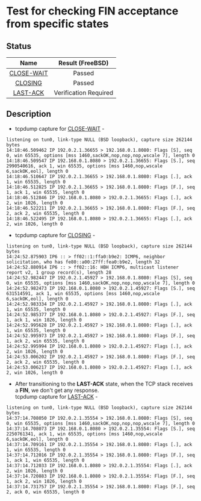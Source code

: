 # Test for checking FIN acceptance from specific states

## Status
|           Name               | Result (FreeBSD)|
|:----------------------------:|:---------------:|
[CLOSE-WAIT](close_wait.pkt)   | Passed
[CLOSING](closing.pkt)         | Passed
[LAST-ACK](last_ack.pkt)       | Verification Required

## Description
* tcpdump capture for [CLOSE-WAIT](close_wait.pkt) -
```
listening on tun0, link-type NULL (BSD loopback), capture size 262144 bytes
14:18:46.509462 IP 192.0.2.1.36655 > 192.168.0.1.8080: Flags [S], seq 0, win 65535, options [mss 1460,sackOK,nop,nop,nop,wscale 7], length 0
14:18:46.509547 IP 192.168.0.1.8080 > 192.0.2.1.36655: Flags [S.], seq 2990540616, ack 1, win 65535, options [mss 1460,nop,wscale 6,sackOK,eol], length 0
14:18:46.510647 IP 192.0.2.1.36655 > 192.168.0.1.8080: Flags [.], ack 1, win 65535, length 0
14:18:46.512825 IP 192.0.2.1.36655 > 192.168.0.1.8080: Flags [F.], seq 1, ack 1, win 65535, length 0
14:18:46.512846 IP 192.168.0.1.8080 > 192.0.2.1.36655: Flags [.], ack 2, win 1026, length 0
14:18:46.522211 IP 192.0.2.1.36655 > 192.168.0.1.8080: Flags [F.], seq 2, ack 2, win 65535, length 0
14:18:46.522495 IP 192.168.0.1.8080 > 192.0.2.1.36655: Flags [.], ack 2, win 1026, length 0
```

* tcpdump capture for [CLOSING](closing.pkt) -
```
listening on tun0, link-type NULL (BSD loopback), capture size 262144 bytes
14:24:52.875903 IP6 :: > ff02::1:ffa0:b9e2: ICMP6, neighbor solicitation, who has fe80::a00:27ff:fea0:b9e2, length 32
14:24:52.880914 IP6 :: > ff02::16: HBH ICMP6, multicast listener report v2, 1 group record(s), length 28
14:24:52.982447 IP 192.0.2.1.45927 > 192.168.0.1.8080: Flags [S], seq 0, win 65535, options [mss 1460,sackOK,nop,nop,nop,wscale 7], length 0
14:24:52.982473 IP 192.168.0.1.8080 > 192.0.2.1.45927: Flags [S.], seq 631514591, ack 1, win 65535, options [mss 1460,nop,wscale 6,sackOK,eol], length 0
14:24:52.983334 IP 192.0.2.1.45927 > 192.168.0.1.8080: Flags [.], ack 1, win 65535, length 0
14:24:52.985377 IP 192.168.0.1.8080 > 192.0.2.1.45927: Flags [F.], seq 1, ack 1, win 1026, length 0
14:24:52.995628 IP 192.0.2.1.45927 > 192.168.0.1.8080: Flags [.], ack 1, win 65535, length 0
14:24:52.995973 IP 192.0.2.1.45927 > 192.168.0.1.8080: Flags [F.], seq 1, ack 2, win 65535, length 0
14:24:52.995994 IP 192.168.0.1.8080 > 192.0.2.1.45927: Flags [.], ack 2, win 1026, length 0
14:24:53.006202 IP 192.0.2.1.45927 > 192.168.0.1.8080: Flags [F.], seq 2, ack 2, win 65535, length 0
14:24:53.006217 IP 192.168.0.1.8080 > 192.0.2.1.45927: Flags [.], ack 2, win 1026, length 0
```

* After transitioning to the **LAST-ACK** state, when the TCP stack receives a **FIN**, we don't get any response.<br>
tcpdump capture for [LAST-ACK](last_ack.pkt) -
```
listening on tun0, link-type NULL (BSD loopback), capture size 262144 bytes
14:37:14.708050 IP 192.0.2.1.35554 > 192.168.0.1.8080: Flags [S], seq 0, win 65535, options [mss 1460,sackOK,nop,nop,nop,wscale 7], length 0
14:37:14.708073 IP 192.168.0.1.8080 > 192.0.2.1.35554: Flags [S.], seq 2250761341, ack 1, win 65535, options [mss 1460,nop,wscale 6,sackOK,eol], length 0
14:37:14.709161 IP 192.0.2.1.35554 > 192.168.0.1.8080: Flags [.], ack 1, win 65535, length 0
14:37:14.712016 IP 192.0.2.1.35554 > 192.168.0.1.8080: Flags [F.], seq 1, ack 1, win 65535, length 0
14:37:14.712033 IP 192.168.0.1.8080 > 192.0.2.1.35554: Flags [.], ack 2, win 1026, length 0
14:37:14.720883 IP 192.168.0.1.8080 > 192.0.2.1.35554: Flags [F.], seq 1, ack 2, win 1026, length 0
14:37:14.731757 IP 192.0.2.1.35554 > 192.168.0.1.8080: Flags [F.], seq 2, ack 0, win 65535, length 0
```
